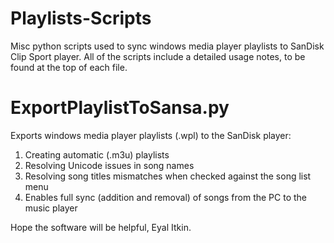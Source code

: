 # Playlists-Scripts
Misc python scripts used to sync windows media player playlists to SanDisk Clip Sport player.
All of the scripts include a detailed usage notes, to be found at the top of each file.

ExportPlaylistToSansa.py
========================
Exports windows media player playlists (.wpl) to the SanDisk player:
1) Creating automatic (.m3u) playlists
2) Resolving Unicode issues in song names
3) Resolving song titles mismatches when checked against the song list menu
4) Enables full sync (addition and removal) of songs from the PC to the music player

Hope the software will be helpful,
Eyal Itkin.